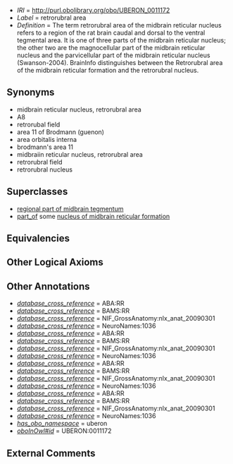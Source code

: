  * *IRI* = http://purl.obolibrary.org/obo/UBERON_0011172
 * *Label* = retrorubral area
 * *Definition* = The term retrorubral area of the midbrain reticular nucleus refers to a region of the rat brain caudal and dorsal to the ventral tegmental area. It is one of three parts of the midbrain reticular nucleus; the other two are the magnocellular part of the midbrain reticular nucleus and the parvicellular part of the midbrain reticular nucleus (Swanson-2004). BrainInfo distinguishes between the Retrorubral area of the midbrain reticular formation and the retrorubral nucleus.

## Synonyms

 * midbrain reticular nucleus, retrorubral area
 * A8
 * retrorubal field
 * area 11 of Brodmann (guenon)
 * area orbitalis interna
 * brodmann's area 11
 * midbraiin reticular nucleus, retrorubral area
 * retrorubral field
 * retrorubral nucleus

## Superclasses

 * [regional part of midbrain tegmentum](../../UBERON/35/UBERON_0002635.md)
 * [part_of](../../BFO/50/BFO_0000050.md) some [nucleus of midbrain reticular formation](../../UBERON/15/UBERON_0007415.md)

## Equivalencies


## Other Logical Axioms


## Other Annotations

 * *[database_cross_reference](../../ef/oboInOwl#hasDbXref.md)* = ABA:RR
 * *[database_cross_reference](../../ef/oboInOwl#hasDbXref.md)* = BAMS:RR
 * *[database_cross_reference](../../ef/oboInOwl#hasDbXref.md)* = NIF_GrossAnatomy:nlx_anat_20090301
 * *[database_cross_reference](../../ef/oboInOwl#hasDbXref.md)* = NeuroNames:1036
 * *[database_cross_reference](../../ef/oboInOwl#hasDbXref.md)* = ABA:RR
 * *[database_cross_reference](../../ef/oboInOwl#hasDbXref.md)* = BAMS:RR
 * *[database_cross_reference](../../ef/oboInOwl#hasDbXref.md)* = NIF_GrossAnatomy:nlx_anat_20090301
 * *[database_cross_reference](../../ef/oboInOwl#hasDbXref.md)* = NeuroNames:1036
 * *[database_cross_reference](../../ef/oboInOwl#hasDbXref.md)* = ABA:RR
 * *[database_cross_reference](../../ef/oboInOwl#hasDbXref.md)* = BAMS:RR
 * *[database_cross_reference](../../ef/oboInOwl#hasDbXref.md)* = NIF_GrossAnatomy:nlx_anat_20090301
 * *[database_cross_reference](../../ef/oboInOwl#hasDbXref.md)* = NeuroNames:1036
 * *[database_cross_reference](../../ef/oboInOwl#hasDbXref.md)* = ABA:RR
 * *[database_cross_reference](../../ef/oboInOwl#hasDbXref.md)* = BAMS:RR
 * *[database_cross_reference](../../ef/oboInOwl#hasDbXref.md)* = NIF_GrossAnatomy:nlx_anat_20090301
 * *[database_cross_reference](../../ef/oboInOwl#hasDbXref.md)* = NeuroNames:1036
 * *[has_obo_namespace](../../ce/oboInOwl#hasOBONamespace.md)* = uberon
 * *[oboInOwl#id](../../id/oboInOwl#id.md)* = UBERON:0011172

## External Comments

